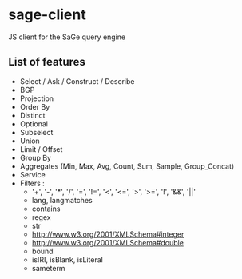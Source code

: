 # sage-client
JS client for the SaGe query engine

## List of features
* Select / Ask / Construct / Describe
* BGP
* Projection
* Order By
* Distinct
* Optional
* Subselect
* Union
* Limit / Offset
* Group By
* Aggregates (Min, Max, Avg, Count, Sum, Sample, Group_Concat)
* Service
* Filters :
  * '+', '-', '\*', '/', '=', '!=', '<', '<=', '>', '>=', '!', '&&', '||'
  * lang, langmatches
  * contains
  * regex
  * str
  * http://www.w3.org/2001/XMLSchema#integer
  * http://www.w3.org/2001/XMLSchema#double
  * bound
  * isIRI, isBlank, isLiteral
  * sameterm
